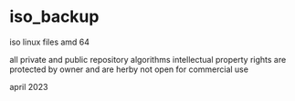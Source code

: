 # iso_backup
iso linux files amd 64

all private and public repository algorithms intellectual property rights are protected by owner and are herby not open for commercial use 

april 2023





